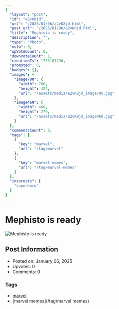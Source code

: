 ```yaml
---
{
  "layout": "post",
  "id": "a2vK8jd",
  "url": "/2025/01/06/a2vK8jd.html",
  "post_url": "/2025/01/06/a2vK8jd.html",
  "title": "Mephisto is ready",
  "description": "",
  "type": "Photo",
  "nsfw": 0,
  "upVoteCount": 0,
  "downVoteCount": 1,
  "creationTs": 1736187790,
  "promoted": 0,
  "badges": [],
  "images": {
    "image700": {
      "width": 700,
      "height": 424,
      "url": "/assets/media/a2vK8jd_image700.jpg"
    },
    "image460": {
      "width": 460,
      "height": 279,
      "url": "/assets/media/a2vK8jd_image460.jpg"
    }
  },
  "commentsCount": 0,
  "tags": [
    {
      "key": "marvel",
      "url": "/tag/marvel"
    },
    {
      "key": "marvel memes",
      "url": "/tag/marvel-memes"
    }
  ],
  "interests": [
    "superhero"
  ]
}
---
```


# Mephisto is ready

![Mephisto is ready](/assets/media/a2vK8jd_image700.jpg)

## Post Information

- Posted on: January 06, 2025
- Upvotes: 0
- Comments: 0

### Tags

- [marvel](/tag/marvel)
- [marvel memes](/tag/marvel memes)
